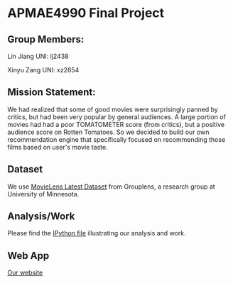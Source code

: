 # APMAE4990 Final Project

## Group Members: 
Lin Jiang  UNI: lj2438

Xinyu Zang  UNI: xz2654

## Mission Statement:
We had realized that some of good movies were surprisingly panned by critics, but had been very popular by general audiences. A large portion of movies had had a poor TOMATOMETER score (from critics), but a positive audience score on Rotten Tomatoes. So we decided to build our own recommendation engine that specifically focused on recommending those films based on user's movie taste.

## Dataset
We use [MovieLens Latest Dataset](https://grouplens.org/datasets/movielens/) from Grouplens, a research group at University of Minnesota.


## Analysis/Work
Please find the [IPython file]() illustrating our analysis and work.

## Web App
[Our website](http://lin2yu.pythonanywhere.com)
